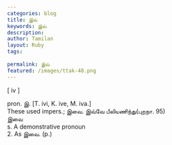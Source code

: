 ```yaml
---
categories: blog
title: இவ்
keywords: இவ்
description: 
author: Tamilan
layout: Ruby
tags: 
 
permalink: இவ்
featured: /images/ttak-48.png
---
```

  
[ iv ]  
  
pron. இ. [T. ivi, K. ive, M. iva.]  
These used impers.; இவை. இவ்வே பீலியணிந்து(புறநா. 95)  
இவை  
s. A demonstrative pronoun  
2. As இவை. (p.)